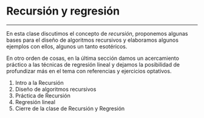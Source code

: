 # Recursión y regresión

***

En esta clase discutimos el concepto de *recursión*, proponemos algunas bases para el diseño de algoritmos recursivos y elaboramos algunos ejemplos con ellos, algunos un tanto esotéricos.

En otro orden de cosas, en la última sección damos un acercamiento práctico a las técnicas de regresión lineal y dejamos la posibilidad de profundizar más en el tema con referencias y ejercicios optativos.

1. Intro a la Recursión
2. Diseño de algoritmos recursivos
3. Práctica de Recursión
4. Regresión lineal
5. Cierre de la clase de Recursión y Regresión
